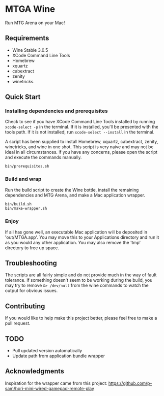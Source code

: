 # MTGA Wine

Run MTG Arena on your Mac!

## Requirements

- Wine Stable 3.0.5
- XCode Command Line Tools
- Homebrew
- xquartz
- cabextract
- zenity
- winetricks

## Quick Start

### Installing dependencies and prerequisites

Check to see if you have XCode Command Line Tools installed by running `xcode-select -p` in the terminal. If it is installed, you'll be presented with the tools path. If it is not installed, run `xcode-select --install` in the terminal.

A script has been supplied to install Homebrew, xquartz, cabextract, zenity, winetricks, and wine in one shot. This script is very naive and may not be ideal in all circumstances. If you have any concerns, please open the script and execute the commands manually.

```bash
bin/prerequisites.sh
```

### Build and wrap

Run the build script to create the Wine bottle, install the remaining dependencies and MTG Arena, and make a Mac application wrapper.

```bash
bin/build.sh
bin/make-wrapper.sh
```

### Enjoy

If all has gone well, an executable Mac application will be deposited in 'out/MTGA.app'. You may move this to your Applications directory and run it as you would any other application. You may also remove the 'tmp' directory to free up space.

## Troubleshooting

The scripts are all fairly simple and do not provide much in the way of fault tolerance. If something doesn't seem to be working during the build, you may try to remove `&> /dev/null` from the wine commands to watch the output for obvious issues. 

## Contributing

If you would like to help make this project better, please feel free to make a pull request. 

## TODO

- Pull updated version automatically
- Update path from application bundle wrapper

## Acknowledgments

Inspiration for the wrapper came from this project: https://github.com/p-sam/hori-mini-wired-gamepad-remote-play
